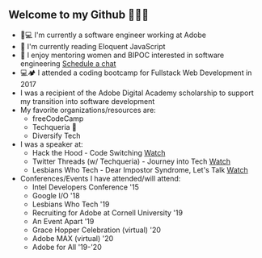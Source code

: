 ## Welcome to my Github 👩🏻‍💻

- 🎨💻 I'm currently a software engineer working at Adobe 
- 📖 I'm currently reading Eloquent JavaScript
- 💌 I enjoy mentoring women and BIPOC interested in software engineering [Schedule a chat](https://calendly.com/melisaim/30min)
- 💻🏕 I attended a coding bootcamp for Fullstack Web Development in 2017
- I was a recipient of the Adobe Digital Academy scholarship to support my transition into software development
- My favorite organizations/resources are:
    - freeCodeCamp
    - Techqueria 🌮
    - Diversify Tech 
- I was a speaker at:
    - Hack the Hood - Code Switching [Watch](https://www.linkedin.com/posts/hackthehood_codeswitch-techprofessionals-activity-6543920535993139200-gJ7A)
    - Twitter Threads (w/ Techqueria) - Journey into Tech [Watch](https://www.youtube.com/watch?v=MVPvWQS_08E&ab_channel=Techqueria)
    - Lesbians Who Tech - Dear Impostor Syndrome, Let's Talk [Watch](https://www.youtube.com/watch?v=6FYreQemhP8&t=14s&ab_channel=MelisaIm)
- Conferences/Events I have attended/will attend:
    - Intel Developers Conference '15
    - Google I/O '18
    - Lesbians Who Tech '19
    - Recruiting for Adobe at Cornell University '19
    - An Event Apart '19
    - Grace Hopper Celebration (virtual) '20
    - Adobe MAX (virtual) '20
    - Adobe for All '19-'20